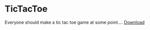 # TicTacToe
Everyone should make a tic tac toe game at some point....
[Download](https://github.com/brendanmanning/TicTacToe/raw/master/bin/TicTacToe.exe)
